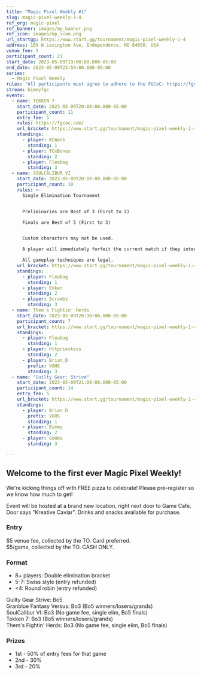 ```yaml
---
title: "Magic Pixel Weekly #1"
slug: magic-pixel-weekly-1-4
ref_org: magic-pixel
ref_banner: images/mp_banner.png
ref_icon: images/mp_icon.png
url_startgg: https://www.start.gg/tournament/magic-pixel-weekly-1-4
address: 109 W Lexington Ave, Independence, MO 64050, USA
venue_fee: 5
participant_count: 21
start_date: 2023-05-09T19:00:00.000-05:00
end_date: 2023-05-09T23:59:00.000-05:00
series:
  - Magic Pixel Weekly
rules: "All participants must agree to adhere to the FGCoC: https://fgcoc.com/"
stream: bimmyfgc
events:
  - name: TEKKEN 7
    start_date: 2023-05-09T20:00:00.000-05:00
    participant_count: 11
    entry_fee: 5
    rules: https://fgcoc.com/
    url_bracket: https://www.start.gg/tournament/magic-pixel-weekly-1-4/events/tekken-7/brackets/1367677/2080891
    standings:
      - player: KCWank
        standing: 1
      - player: TCxBones
        standing: 2
      - player: Fleabag
        standing: 3
  - name: SOULCALIBUR VI
    start_date: 2023-05-09T20:00:00.000-05:00
    participant_count: 10
    rules: >-
      Single Elimination Tournament


      Preliminaries are Best of 3 (First to 2)

      Finals are Best of 5 (First to 3)


      Custom characters may not be used.

      A player will immediately forfeit the current match if they interrupt gameplay by pausing the game, accessing system menus, or interfering with operation of the game system.

      All gameplay techniques are legal.
    url_bracket: https://www.start.gg/tournament/magic-pixel-weekly-1-4/events/soulcalibur-vi/brackets/1369020/2082641
    standings:
      - player: Fleabag
        standing: 1
      - player: Enker
        standing: 2
      - player: Scrumby
        standing: 3
  - name: Them's Fightin' Herds
    start_date: 2023-05-09T20:30:00.000-05:00
    participant_count: 7
    url_bracket: https://www.start.gg/tournament/magic-pixel-weekly-1-4/events/them-s-fightin-herds/brackets/1368516/2081996
    standings:
      - player: Fleabag
        standing: 1
      - player: httpriestess
        standing: 2
      - player: Brian_D
        prefix: VGHS
        standing: 3
  - name: "Guilty Gear: Strive"
    start_date: 2023-05-09T21:00:00.000-05:00
    participant_count: 14
    entry_fee: 5
    url_bracket: https://www.start.gg/tournament/magic-pixel-weekly-1-4/events/strive/brackets/1367663/2080877
    standings:
      - player: Brian_D
        prefix: VGHS
        standing: 1
      - player: Bimmy
        standing: 2
      - player: Gooba
        standing: 3

---
```


## Welcome to the first ever Magic Pixel Weekly! 

We're kicking things off with FREE pizza to celebrate! Please pre-register so we know how much to get!

Event will be hosted at a brand new location, right next door to Game Cafe. Door says "Kreative Caviar". Drinks and snacks available for purchase.

### Entry

$5 venue fee, collected by the TO. Card preferred.  
$5/game, collected by the TO. CASH ONLY.

### Format

- 8+ players: Double elimination bracket
- 5-7: Swiss style (entry refunded)
- <4: Round robin (entry refunded)

Guilty Gear Strive: Bo5  
Granblue Fantasy Versus: Bo3 (Bo5 winners/losers/grands)  
SoulCalibur VI: Bo3 (No game fee, single elim, Bo5 finals)  
Tekken 7: Bo3 (Bo5 winners/losers/grands)  
Them's Fightin' Herds: Bo3 (No game fee, single elim, Bo5 finals)

### Prizes

- 1st - 50% of entry fees for that game
- 2nd - 30%
- 3rd - 20%
  